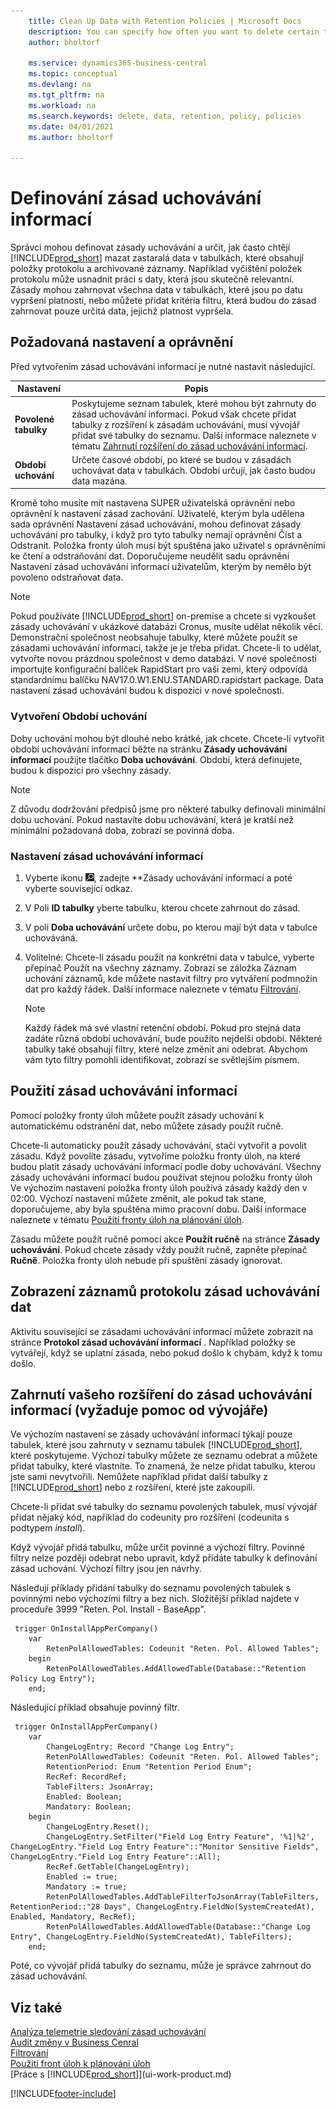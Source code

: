 ```yaml
---
    title: Clean Up Data with Retention Policies | Microsoft Docs
    description: You can specify how often you want to delete certain types of data.
    author: bholtorf

    ms.service: dynamics365-business-central
    ms.topic: conceptual
    ms.devlang: na
    ms.tgt_pltfrm: na
    ms.workload: na
    ms.search.keywords: delete, data, retention, policy, policies
    ms.date: 04/01/2021
    ms.author: bholtorf

---
```

# Definování zásad uchovávání informací
Správci mohou definovat zásady uchovávání a určit, jak často chtějí [!INCLUDE[prod_short](includes/prod_short.md)] mazat zastaralá data v tabulkách, které obsahují položky protokolu a archivované záznamy. Například vyčištění položek protokolu může usnadnit práci s daty, která jsou skutečně relevantní. Zásady mohou zahrnovat všechna data v tabulkách, které jsou po datu vypršení platnosti, nebo můžete přidat kritéria filtru, která budou do zásad zahrnovat pouze určitá data, jejichž platnost vypršela.

## Požadovaná nastavení a oprávnění
Před vytvořením zásad uchovávání informací je nutné nastavit následující.

| Nastavení | Popis |
|---------|---------|
| **Povolené tabulky** | Poskytujeme seznam tabulek, které mohou být zahrnuty do zásad uchovávání informací. Pokud však chcete přidat tabulky z rozšíření k zásadám uchovávání, musí vývojář přidat své tabulky do seznamu. Další informace naleznete v tématu [Zahrnutí rozšíření do zásad uchovávání informací](admin-data-retention-policies.md#including-your-extension-in-a-retention-policy-requires-help-from-a-developer). |
| **Období uchování** | Určete časové období, po které se budou v zásadách uchovávat data v tabulkách. Období určují, jak často budou data mazána. |

Kromě toho musíte mít nastavena SUPER uživatelská oprávnění nebo oprávnění k nastavení zásad zachování. Uživatelé, kterým byla udělena sada oprávnění Nastavení zásad uchovávání, mohou definovat zásady uchovávání pro tabulky, i když pro tyto tabulky nemají oprávnění Číst a Odstranit. Položka fronty úloh musí být spuštěna jako uživatel s oprávněními ke čtení a odstraňování dat. Doporučujeme neudělit sadu oprávnění Nastavení zásad uchovávání informací uživatelům, kterým by nemělo být povoleno odstraňovat data.

> [!NOTE]
> Pokud používáte [!INCLUDE[prod_short](includes/prod_short.md)] on-premise a chcete si vyzkoušet zásady uchovávání v ukázkové databázi Cronus, musíte udělat několik věcí. Demonstrační společnost neobsahuje tabulky, které můžete použít se zásadami uchovávání informací, takže je je třeba přidat. Chcete-li to udělat, vytvořte novou prázdnou společnost v demo databázi. V nové společnosti importujte konfigurační balíček RapidStart pro vaši zemi, který odpovídá standardnímu balíčku NAV17.0.W1.ENU.STANDARD.rapidstart package. Data nastavení zásad uchovávání budou k dispozici v nové společnosti.

### Vytvoření Období uchování
Doby uchování mohou být dlouhé nebo krátké, jak chcete. Chcete-li vytvořit období uchovávání informací běžte na stránku **Zásady uchovávání informací** použijte tlačítko **Doba uchovávání**. Období, která definujete, budou k dispozici pro všechny zásady.

> [!NOTE]
> Z důvodu dodržování předpisů jsme pro některé tabulky definovali minimální dobu uchování. Pokud nastavíte dobu uchovávání, která je kratší než minimální požadovaná doba, zobrazí se povinná doba.

### Nastavení zásad uchovávání informací
1. Vyberte ikonu ![Žárovky, která otevře funkci Řekněte mi](media/ui-search/search_small.png "Řekněte mi, co chcete dělat"), zadejte **Zásady uchovávání informací<x5/> a poté vyberte související odkaz.
2. V Poli **ID tabulky** yberte tabulku, kterou chcete zahrnout do zásad.
3. V poli **Doba uchovávání** určete dobu, po kterou mají být data v tabulce uchováváná.
4. Volitelné: Chcete-li zásadu použít na konkrétní data v tabulce, vyberte přepínač Použít na všechny záznamy. Zobrazí se záložka Záznam uchování záznamů, kde můžete nastavit filtry pro vytváření podmnožin dat pro každý řádek. Další informace naleznete v tématu [Filtrování](ui-enter-criteria-filters.md#filtering).

   > [!NOTE]
   > Každý řádek má své vlastní retenční období. Pokud pro stejná data zadáte různá období uchovávání, bude použito nejdelší období. Některé tabulky také obsahují filtry, které nelze změnit ani odebrat. Abychom vám tyto filtry pomohli identifikovat, zobrazí se světlejším písmem.

## Použití zásad uchovávání informací
Pomocí položky fronty úloh můžete použít zásady uchování k automatickému odstranění dat, nebo můžete zásady použít ručně.

Chcete-li automaticky použít zásady uchovávání, stačí vytvořit a povolit zásadu. Když povolíte zásadu, vytvoříme položku fronty úloh, na které budou platit zásady uchovávání informací podle doby uchovávání. Všechny zásady uchovávání informací budou používat stejnou položku fronty úloh Ve výchozím nastavení položka fronty úloh používá zásady každý den v 02:00. Výchozí nastavení můžete změnit, ale pokud tak stane, doporučujeme, aby byla spuštěna mimo pracovní dobu. Další informace naleznete v tématu [Použití fronty úloh na plánování úloh](admin-job-queues-schedule-tasks.md).

Zásadu můžete použít ručně pomocí akce **Použít ručně** na stránce **Zásady uchovávání**. Pokud chcete zásady vždy použít ručně, zapněte přepínač **Ručně**. Položka fronty úloh nebude při spuštění zásady ignorovat.

## Zobrazení záznamů protokolu zásad uchovávání dat
Aktivitu související se zásadami uchovávání informací můžete zobrazit na stránce **Protokol zásad uchovávání informací** . Například položky se vytvářejí, když se uplatní zásada, nebo pokud došlo k chybám, když k tomu došlo.

## Zahrnutí vašeho rozšíření do zásad uchovávání informací (vyžaduje pomoc od vývojáře)
Ve výchozím nastavení se zásady uchovávání informací týkají pouze tabulek, které jsou zahrnuty v seznamu tabulek [!INCLUDE[prod_short](includes/prod_short.md)], které poskytujeme. Výchozí tabulky můžete ze seznamu odebrat a můžete přidat tabulky, které vlastníte. To znamená, že nelze přidat tabulku, kterou jste sami nevytvořili. Nemůžete například přidat další tabulky z [!INCLUDE[prod_short](includes/prod_short.md)] nebo z rozšíření, které jste zakoupili.

Chcete-li přidat své tabulky do seznamu povolených tabulek, musí vývojář přidat nějaký kód, například do codeunity pro rozšíření (codeunita s podtypem *install*).

Když vývojář přidá tabulku, může určit povinné a výchozí filtry. Povinné filtry nelze později odebrat nebo upravit, když přidáte tabulky k definování zásad uchování. Výchozí filtry jsou jen návrhy.

Následují příklady přidání tabulky do seznamu povolených tabulek s povinnými nebo výchozími filtry a bez nich. Složitější příklad najdete v proceduře 3999 "Reten. Pol. Install - BaseApp".

```al
 trigger OnInstallAppPerCompany()
    var
        RetenPolAllowedTables: Codeunit "Reten. Pol. Allowed Tables";
    begin
        RetenPolAllowedTables.AddAllowedTable(Database::"Retention Policy Log Entry");
    end;
```

Následující příklad obsahuje povinný filtr.

```al
 trigger OnInstallAppPerCompany()
    var
        ChangeLogEntry: Record "Change Log Entry";
        RetenPolAllowedTables: Codeunit "Reten. Pol. Allowed Tables";
        RetentionPeriod: Enum "Retention Period Enum";
        RecRef: RecordRef;
        TableFilters: JsonArray;
        Enabled: Boolean;
        Mandatory: Boolean;
    begin
        ChangeLogEntry.Reset();
        ChangeLogEntry.SetFilter("Field Log Entry Feature", '%1|%2', ChangeLogEntry."Field Log Entry Feature"::"Monitor Sensitive Fields", ChangeLogEntry."Field Log Entry Feature"::All);
        RecRef.GetTable(ChangeLogEntry);
        Enabled := true;
        Mandatory := true;
        RetenPolAllowedTables.AddTableFilterToJsonArray(TableFilters, RetentionPeriod::"28 Days", ChangeLogEntry.FieldNo(SystemCreatedAt), Enabled, Mandatory, RecRef);
        RetenPolAllowedTables.AddAllowedTable(Database::"Change Log Entry", ChangeLogEntry.FieldNo(SystemCreatedAt), TableFilters);
    end;
```

Poté, co vývojář přidá tabulky do seznamu, může je správce zahrnout do zásad uchovávání.

## Viz také

[Analýza telemetrie sledování zásad uchovávání](/dynamics365/business-central/dev-itpro/administration/telemetry-retention-policy-trace)  
[Audit změny v Business Cenral](across-log-changes.md)  
[Filtrování](ui-enter-criteria-filters.md#filtering)  
[Použití front úloh k plánování úloh](admin-job-queues-schedule-tasks.md)  
[Práce s [!INCLUDE[prod_short](includes/prod_short.md)]](ui-work-product.md)

[!INCLUDE[footer-include](includes/footer-banner.md)]